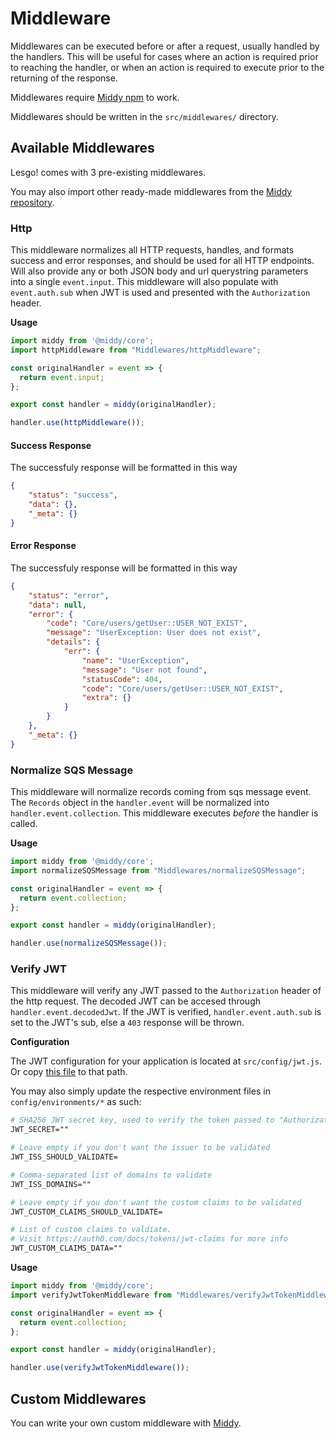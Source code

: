 # Middleware

Middlewares can be executed before or after a request, usually handled by the handlers. This will be useful for cases where an action is required prior to reaching the handler, or when an action is required to execute prior to the returning of the response.

Middlewares require [Middy npm](https://www.npmjs.com/package/middy) to work.

Middlewares should be written in the `src/middlewares/` directory.

## Available Middlewares

Lesgo! comes with 3 pre-existing middlewares.

You may also import other ready-made middlewares from the [Middy repository](https://www.npmjs.com/package/middy#available-middlewares).

### Http

This middleware normalizes all HTTP requests, handles, and formats success and error responses, and should be used for all HTTP endpoints. Will also provide any or both JSON body and url querystring parameters into a single `event.input`. This middleware will also populate with `event.auth.sub` when JWT is used and presented with the `Authorization` header.

**Usage**

```js
import middy from '@middy/core';
import httpMiddleware from "Middlewares/httpMiddleware";

const originalHandler = event => {
  return event.input;
};

export const handler = middy(originalHandler);

handler.use(httpMiddleware());
```

#### Success Response

The successfuly response will be formatted in this way
```json
{
    "status": "success",
    "data": {},
    "_meta": {}
}
```

#### Error Response

The successfuly response will be formatted in this way
```json
{
    "status": "error",
    "data": null,
    "error": {
        "code": "Core/users/getUser::USER_NOT_EXIST",
        "message": "UserException: User does not exist",
        "details": {
            "err": {
                "name": "UserException",
                "message": "User not found",
                "statusCode": 404,
                "code": "Core/users/getUser::USER_NOT_EXIST",
                "extra": {}
            }
        }
    },
    "_meta": {}
}
```

### Normalize SQS Message

This middleware will normalize records coming from sqs message event. The `Records` object in the `handler.event` will be normalized into `handler.event.collection`. This middleware executes _before_ the handler is called.

**Usage**

```js
import middy from '@middy/core';
import normalizeSQSMessage from "Middlewares/normalizeSQSMessage";

const originalHandler = event => {
  return event.collection;
};

export const handler = middy(originalHandler);

handler.use(normalizeSQSMessage());
```

### Verify JWT

This middleware will verify any JWT passed to the `Authorization` header of the http request. The decoded JWT can be accesed through `handler.event.decodedJwt`. If the JWT is verified, `handler.event.auth.sub` is set to the JWT's sub, else a `403` response will be thrown.

**Configuration**

The JWT configuration for your application is located at `src/config/jwt.js`. Or copy [this file](https://raw.githubusercontent.com/reflex-media/lesgo/master/src/config/jwt.js) to that path.

You may also simply update the respective environment files in `config/environments/*` as such:

```apache
# SHA256 JWT secret key, used to verify the token passed to "Authorization" header
JWT_SECRET=""

# Leave empty if you don't want the issuer to be validated
JWT_ISS_SHOULD_VALIDATE=

# Comma-separated list of domains to validate
JWT_ISS_DOMAINS=""

# Leave empty if you don't want the custom claims to be validated
JWT_CUSTOM_CLAIMS_SHOULD_VALIDATE=

# List of custom claims to valdiate.
# Visit https://auth0.com/docs/tokens/jwt-claims for more info
JWT_CUSTOM_CLAIMS_DATA=""
```

**Usage**

```js
import middy from '@middy/core';
import verifyJwtTokenMiddleware from "Middlewares/verifyJwtTokenMiddleware";

const originalHandler = event => {
  return event.collection;
};

export const handler = middy(originalHandler);

handler.use(verifyJwtTokenMiddleware());
```

## Custom Middlewares

You can write your own custom middleware with [Middy](https://www.npmjs.com/package/middy#writing-a-middleware).
